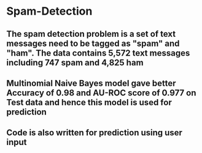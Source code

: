 # Spam-Detection
## The spam detection problem is a set of text messages need to be tagged as "spam" and "ham". The data contains 5,572 text messages including 747 spam and 4,825 ham
## Multinomial Naive Bayes model gave better Accuracy of 0.98 and AU-ROC score of 0.977 on Test data and hence this model is used for prediction
## Code is also written for prediction using user input

